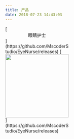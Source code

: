 ```yaml
---
title: 产品
date: 2018-07-23 14:43:03
---
```

<div style=";width:200px;height:200px">[<center>眼睛护士</center>](https://github.com/MscoderStudio/EyeNurse/releases)
[<img  style="display:inline !important;width:200px;height:200px" src="https://mscoder.cn/res/imgs/products/logo_eyenurse.png"/>](https://github.com/MscoderStudio/EyeNurse/releases)
</div>